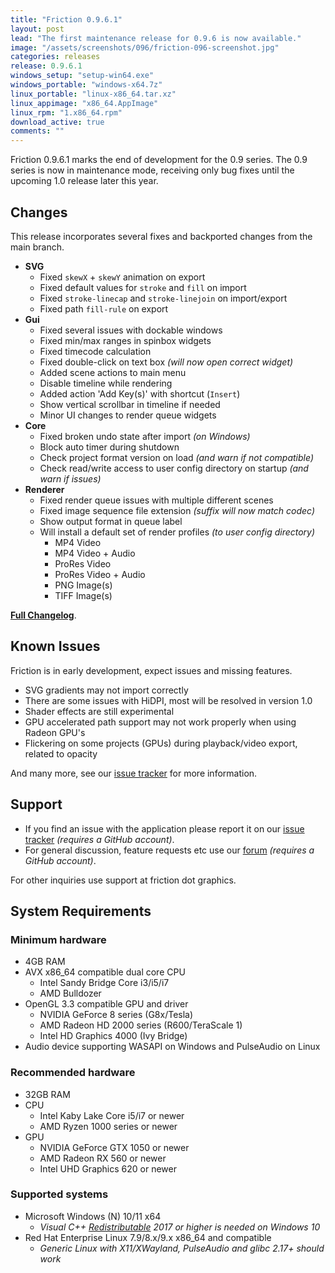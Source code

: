```yaml
---
title: "Friction 0.9.6.1"
layout: post
lead: "The first maintenance release for 0.9.6 is now available."
image: "/assets/screenshots/096/friction-096-screenshot.jpg"
categories: releases
release: 0.9.6.1
windows_setup: "setup-win64.exe"
windows_portable: "windows-x64.7z"
linux_portable: "linux-x86_64.tar.xz"
linux_appimage: "x86_64.AppImage"
linux_rpm: "1.x86_64.rpm"
download_active: true
comments: ""
---
```


Friction 0.9.6.1 marks the end of development for the 0.9 series. The 0.9 series is now in maintenance mode, receiving only bug fixes until the upcoming 1.0 release later this year.

## Changes

This release incorporates several fixes and backported changes from the main branch.

* **SVG**
  * Fixed `skewX` + `skewY` animation on export
  * Fixed default values for `stroke` and `fill` on import
  * Fixed `stroke-linecap` and `stroke-linejoin` on import/export
  * Fixed path `fill-rule` on export
* **Gui**
  * Fixed several issues with dockable windows
  * Fixed min/max ranges in spinbox widgets
  * Fixed timecode calculation
  * Fixed double-click on text box *(will now open correct widget)*
  * Added scene actions to main menu
  * Disable timeline while rendering
  * Added action 'Add Key(s)' with shortcut (`Insert`)
  * Show vertical scrollbar in timeline if needed
  * Minor UI changes to render queue widgets
* **Core**
  * Fixed broken undo state after import *(on Windows)*
  * Block auto timer during shutdown
  * Check project format version on load *(and warn if not compatible)*
  * Check read/write access to user config directory on startup *(and warn if issues)*
* **Renderer**
  * Fixed render queue issues with multiple different scenes
  * Fixed image sequence file extension *(suffix will now match codec)*
  * Show output format in queue label
  * Will install a default set of render profiles *(to user config directory)*
    * MP4 Video
    * MP4 Video + Audio
    * ProRes Video
    * ProRes Video + Audio
    * PNG Image(s)
    * TIFF Image(s)

[**Full Changelog**](https://github.com/friction2d/friction/compare/v0.9.6...v0.9.6.1).

## Known Issues

Friction is in early development, expect issues and missing features.

* SVG gradients may not import correctly
* There are some issues with HiDPI, most will be resolved in version 1.0
* Shader effects are still experimental
* GPU accelerated path support may not work properly when using Radeon GPU's
* Flickering on some projects (GPUs) during playback/video export, related to opacity

And many more, see our [issue tracker](https://github.com/friction2d/friction/issues) for more information.

## Support

* If you find an issue with the application please report it on our [issue tracker](https://github.com/friction2d/friction/issues) *(requires a GitHub account)*.
* For general discussion, feature requests etc use our [forum](https://github.com/orgs/friction2d/discussions) *(requires a GitHub account)*.

For other inquiries use support at friction dot graphics.

## System Requirements

### Minimum hardware

* 4GB RAM
* AVX x86_64 compatible dual core CPU
  * Intel Sandy Bridge Core i3/i5/i7
  * AMD Bulldozer
* OpenGL 3.3 compatible GPU and driver
  * NVIDIA GeForce 8 series (G8x/Tesla)
  * AMD Radeon HD 2000 series (R600/TeraScale 1)
  * Intel HD Graphics 4000 (Ivy Bridge)
* Audio device supporting WASAPI on Windows and PulseAudio on Linux

### Recommended hardware

* 32GB RAM
* CPU
  * Intel Kaby Lake Core i5/i7 or newer
  * AMD Ryzen 1000 series or newer
* GPU
  * NVIDIA GeForce GTX 1050 or newer
  * AMD Radeon RX 560 or newer
  * Intel UHD Graphics 620 or newer

### Supported systems

* Microsoft Windows (N) 10/11 x64
  * *Visual C++ [Redistributable](https://aka.ms/vs/17/release/vc_redist.x64.exe) 2017 or higher is needed on Windows 10*
* Red Hat Enterprise Linux 7.9/8.x/9.x x86_64 and compatible
  * *Generic Linux with X11/XWayland, PulseAudio and glibc 2.17+ should work*
